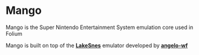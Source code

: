 # Mango
Mango is the Super Nintendo Entertainment System emulation core used in Folium

Mango is built on top of the [**LakeSnes**](https://github.com/angelo-wf/LakeSnes) emulator developed by [**angelo-wf**](https://github.com/angelo-wf)
